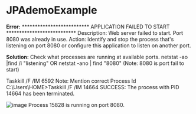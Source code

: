# JPAdemoExample
**Error:**
************************** APPLICATION FAILED TO START *************************** Description: Web server failed to start. Port 8080 was already in use. Action: Identify and stop the process that's listening on port 8080 or configure this application to listen on another port.

**Solution:**
Check what processes are running at available ports.
netstat -ao |find /i "listening"
OR
netstat -ano | find "8080" (Note: 8080 is port fail to start)

Taskkill /F /IM 6592 Note: Mention correct Process Id
C:\Users\HOME>Taskkill /F /IM 14664
SUCCESS: The process with PID 14664 has been terminated.


![image](https://user-images.githubusercontent.com/63113379/127901374-eb9986ad-6a60-4534-8630-fad4bbdb2555.png)
Process 15828 is running on port 8080.
